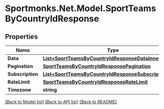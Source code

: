 # Sportmonks.Net.Model.SportTeamsByCountryIdResponse

## Properties

Name | Type | Description | Notes
------------ | ------------- | ------------- | -------------
**Data** | [**List&lt;SportTeamsByCountryIdResponseDataInner&gt;**](SportTeamsByCountryIdResponseDataInner.md) |  | [optional] 
**Pagination** | [**SportTeamsByCountryIdResponsePagination**](SportTeamsByCountryIdResponsePagination.md) |  | [optional] 
**Subscription** | [**List&lt;SportTeamsByCountryIdResponseSubscriptionInner&gt;**](SportTeamsByCountryIdResponseSubscriptionInner.md) |  | [optional] 
**RateLimit** | [**SportTeamsByCountryIdResponseRateLimit**](SportTeamsByCountryIdResponseRateLimit.md) |  | [optional] 
**Timezone** | **string** |  | [optional] 

[[Back to Model list]](../README.md#documentation-for-models) [[Back to API list]](../README.md#documentation-for-api-endpoints) [[Back to README]](../README.md)

